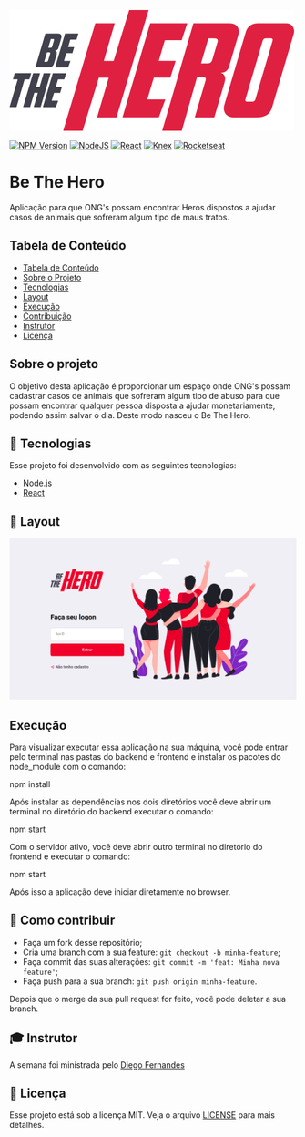 <!-- Project Logo -->

![Be The Hero](.github/logo.svg)

<!-- Project Shields -->

[![NPM Version][npm-image]][npm-url]
[![NodeJS][node-image]][node-url]
[![React][react-image]][react-url]
[![Knex][knex-image]][knex-url]
[![Rocketseat][rocketseat-image]][rocketseat-url]

<!-- Name of Project -->

# Be The Hero

<!-- Description -->

Aplicação para que ONG's possam encontrar Heros dispostos a ajudar casos de animais que sofreram algum tipo de maus tratos.

<!-- Table of Contents -->

## Tabela de Conteúdo

- [Tabela de Conteúdo](#tabela-de-conteúdo)
- [Sobre o Projeto](#sobre-o-projeto)
- [Tecnologias](#tec)
- [Layout](#layout)
- [Execução](#execucao)
- [Contribuição](#como-contribuir)
- [Instrutor](#instrutor)
- [Licença](#licenca)


<!-- About The Project -->

## Sobre o projeto

O objetivo desta aplicação é proporcionar um espaço onde ONG's possam cadastrar casos de animais que sofreram algum tipo de abuso para que possam encontrar qualquer pessoa disposta a ajudar monetariamente, podendo assim salvar o dia. Deste modo nasceu o Be The Hero.

## :rocket: Tecnologias <a name="tec"></a>

Esse projeto foi desenvolvido com as seguintes tecnologias:

- [Node.js](https://nodejs.org/en/)
- [React](https://reactjs.org)

## 🔖 Layout <a name="layout"></a>

![Tela Inicial](.github/telaInicial.png)

## Execução <a name="execucao"></a>

Para visualizar executar essa aplicação na sua máquina, você pode entrar pelo terminal nas pastas do backend e frontend e instalar os pacotes do node_module com o comando:

npm install

Após instalar as dependências nos dois diretórios você deve abrir um terminal no diretório do backend executar o comando:

npm start

Com o servidor ativo, você deve abrir outro terminal no diretório do frontend e executar o comando:

npm start

Após isso a aplicação deve iniciar diretamente no browser.

## 🤔 Como contribuir <a name="como-contribuir"></a>

- Faça um fork desse repositório;
- Cria uma branch com a sua feature: `git checkout -b minha-feature`;
- Faça commit das suas alterações: `git commit -m 'feat: Minha nova feature'`;
- Faça push para a sua branch: `git push origin minha-feature`.

Depois que o merge da sua pull request for feito, você pode deletar a sua branch.

## :mortar_board: Instrutor <a name="instrutor"></a>

A semana foi ministrada pelo [Diego Fernandes](https://github.com/diego3g)

## :memo: Licença <a name="licenca"></a>

Esse projeto está sob a licença MIT. Veja o arquivo [LICENSE](LICENSE.md) para mais detalhes.

<!-- Project Shields -->

[rocketseat-image]: https://img.shields.io/badge/made%20by-Rocketseat-%237e27c5
[rocketseat-url]: https://rocketseat.com.br/
[npm-image]: https://img.shields.io/badge/npm-v6.14.4-blue
[npm-url]: https://www.npmjs.com/
[node-image]: https://img.shields.io/badge/NodeJs-V12.16.2-%23007b00
[node-url]: https://nodejs.org/en/
[react-image]: https://img.shields.io/badge/-React-%2337dbff
[react-url]: https://pt-br.reactjs.org/
[knex-image]: https://img.shields.io/badge/-Knex-%23ee5400
[knex-url]: http://knexjs.org/